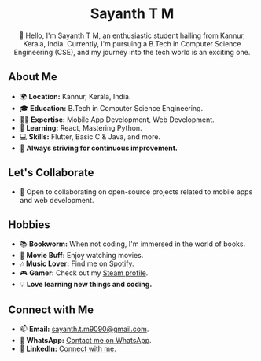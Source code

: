 <div align="center">
  <h1>Sayanth T M</h1>
  <p>👋 Hello, I'm Sayanth T M, an enthusiastic student hailing from Kannur, Kerala, India. Currently, I'm pursuing a B.Tech in Computer Science Engineering (CSE), and my journey into the tech world is an exciting one.</p>
</div>

## About Me

- 🌍 **Location:** Kannur, Kerala, India.
- 🎓 **Education:** B.Tech in Computer Science Engineering.
- 👨‍💻 **Expertise:** Mobile App Development, Web Development.
- 🌱 **Learning:** React, Mastering Python.
- 💻 **Skills:** Flutter, Basic C & Java, and more.
- 🚀 **Always striving for continuous improvement.**

## Let's Collaborate

- 💞️ Open to collaborating on open-source projects related to mobile apps and web development.

## Hobbies

- 📚 **Bookworm:** When not coding, I'm immersed in the world of books.
- 🎥 **Movie Buff:** Enjoy watching movies.
- 🎶 **Music Lover:** Find me on [Spotify](https://open.spotify.com/user/200iwi2ev4ilm139cwlqja6ns).
- 🎮 **Gamer:** Check out my [Steam profile](https://steamcommunity.com/profiles/76561199091464283/).
- 💡 **Love learning new things and coding.**

## Connect with Me

- 📫 **Email:** [sayanth.t.m9090@gmail.com](mailto:sayanth.t.m9090@gmail.com).
- 📱 **WhatsApp:** [Contact me on WhatsApp](https://wa.me/917012902263).
- 🔗 **LinkedIn:** [Connect with me](https://www.linkedin.com/in/sayanth-t-m-889759218/).